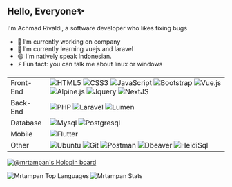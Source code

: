 

## Hello, Everyone✨

I'm Achmad Rivaldi, a software developer who likes fixing bugs

- 🔭 I’m currently working on company
- 🌱 I’m currently learning vuejs and laravel
- 😄 I'm natively speak Indonesian.
- ⚡ Fun fact: you can talk me about linux or windows

<table>
	<tr>
		<td>Front-End</td>
		<td>
			<img alt="HTML5" src="https://img.shields.io/badge/HTML5-E34F26.svg?style=flat&logo=HTML5&logoColor=white">
			<img alt="CSS3" src="https://img.shields.io/badge/CSS3-1572B6.svg?style=flat&logo=CSS3&logoColor=white">
			<img alt="JavaScript" src="https://img.shields.io/badge/JavaScript-F7DF1E.svg?style=flat&logo=JavaScript&logoColor=black">
			<img alt="Bootstrap" src="https://img.shields.io/badge/-Bootstrap-blueviolet?logo=bootstrap&logoColor=white">
			<img alt="Vue.js" src="https://img.shields.io/badge/-Vuejs-green?logo=vuedotjs&logoColor=white">
      			<img alt="Alpine.js" src="https://img.shields.io/badge/-AlpineJs-informational?logo=alpinedotjs&logoColor=white">
			<img alt="Jquery" src="https://img.shields.io/badge/-Jquery-critical?logo=jquery&logoColor=white">
			<img alt="NextJS" src="https://img.shields.io/badge/-NextJS-critical?logo=nextdotjs&logoColor=white">
		</td>
	</tr>
	<tr>
		<td>Back-End</td>
		<td>
			<img alt="PHP" src="https://img.shields.io/badge/PHP-777BB4.svg?style=flat&logo=PHP&logoColor=white">
			<img alt="Laravel" src="https://img.shields.io/badge/Laravel-FF2D20.svg?style=flat&logo=Laravel&logoColor=white">
      			<img alt="Lumen" src="https://img.shields.io/badge/-Lumen-blue?style=flat&logo=Lumen&logoColor=white">
		</td>
	</tr>
	<tr>
		<td>Database</td>
		<td>
			<img alt="Mysql" src="https://img.shields.io/badge/-Mysql-blue?style=flat&logo=mysql&logoColor=white">
			<img alt="Postgresql" src="https://img.shields.io/badge/-PostgreSql-blue?style=flat&logo=postgresql&logoColor=white">
		</td>
	</tr>
	<tr>
		<td>Mobile</td>
		<td>
      <img alt="Flutter" src="https://img.shields.io/badge/-Flutter-blue?style=flat&logo=Flutter&logoColor=white">
		</td>
	</tr>
	<tr>
		<td>Other</td>
		<td>
			<img alt="Ubuntu" src="https://img.shields.io/badge/-Ubuntu-orange?style=flat&logo=Ubuntu&logoColor=white">
			<img alt="Git" src="https://img.shields.io/badge/Git-F05032.svg?style=flat&logo=Git&logoColor=white">
      			<img alt="Postman" src="https://img.shields.io/badge/-Postman-red?style=flat&logo=Postman&logoColor=white">
			<img alt="Dbeaver" src="https://img.shields.io/badge/-Dbeaver-blue?style=flat">
			<img alt="HeidiSql" src="https://img.shields.io/badge/-Heidisql-green?style=flat">
		</td>
	</tr>
</table>

[![@mrtampan's Holopin board](https://holopin.me/mrtampan)](https://holopin.io/@mrtampan)

  <p><img align="left" alt="Mrtampan Top Languages" src="https://github-readme-stats.vercel.app/api/top-langs/?username=mrtampan&show_icons=true&locale=en&layout=compact" /></p>
  <p><img alt="Mrtampan Stats" src="https://github-readme-stats.vercel.app/api?username=mrtampan&show_icons=true&locale=en" /> </p>




